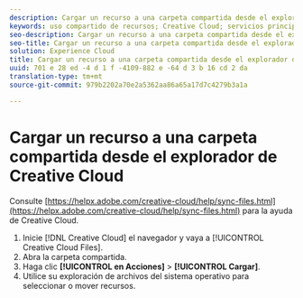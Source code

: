 ```yaml
---
description: Cargar un recurso a una carpeta compartida desde el explorador de Creative Cloud.
keywords: uso compartido de recursos; Creative Cloud; servicios principales
seo-description: Cargar un recurso a una carpeta compartida desde el explorador de Creative Cloud.
seo-title: Cargar un recurso a una carpeta compartida desde el explorador de Creative Cloud
solution: Experience Cloud
title: Cargar un recurso a una carpeta compartida desde el explorador de Creative Cloud
uuid: 701 e 28 ed -4 d 1 f -4109-882 e -64 d 3 b 16 cd 2 da
translation-type: tm+mt
source-git-commit: 979b2202a70e2a5362aa86a65a17d7c4279b3a1a

---
```



# Cargar un recurso a una carpeta compartida desde el explorador de Creative Cloud

Consulte [https://helpx.adobe.com/creative-cloud/help/sync-files.html](https://helpx.adobe.com/creative-cloud/help/sync-files.html) para la ayuda de Creative Cloud.

1. Inicie [!DNL Creative Cloud] el navegador y vaya a [!UICONTROL Creative Cloud Files].
1. Abra la carpeta compartida.
1. Haga clic **[!UICONTROL en Acciones]** &gt; **[!UICONTROL Cargar]**.
1. Utilice su exploración de archivos del sistema operativo para seleccionar o mover recursos.

